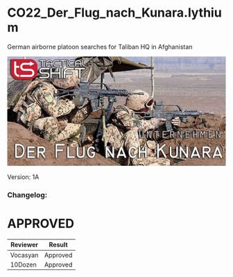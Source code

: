 # CO22_Der_Flug_nach_Kunara.lythium

German airborne platoon searches for Taliban HQ in Afghanistan

<img src='https://github.com/rempopo/CO20_Der_Flug_nach_Kunara_1A.lythium/blob/master/overview.jpg' />

Version: 1A

### Changelog: 


# APPROVED
| Reviewer | Result |
| ------------ | ------------- |
| Vocasyan | Approved |
| 10Dozen | Approved |
